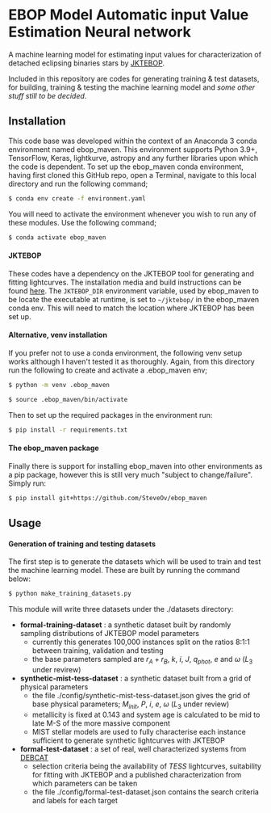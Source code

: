 # EBOP Model Automatic input Value Estimation Neural network
A machine learning model for estimating input values for characterization of detached eclipsing binaries stars by [JKTEBOP](https://www.astro.keele.ac.uk/jkt/codes/jktebop.html).

Included in this repository are codes for generating training & test datasets, for building, training & testing the machine learning model and _some other stuff still to be decided_.

## Installation
This code base was developed within the context of an Anaconda 3 conda environment named ebop_maven. This environment supports Python 3.9+, TensorFlow, Keras, lightkurve, astropy and any further libraries upon which the code is dependent. To set up the ebop_maven conda environment, having first cloned this GitHub repo, open a Terminal, navigate to this local directory and run the following command;
```sh
$ conda env create -f environment.yaml
```
You will need to activate the environment whenever you wish to run any of these modules. Use the following command;
```sh
$ conda activate ebop_maven
```
#### JKTEBOP
These codes have a dependency on the JKTEBOP tool for generating and fitting lightcurves. The installation media and build instructions can be found [here](https://www.astro.keele.ac.uk/jkt/codes/jktebop.html). The `JKTEBOP_DIR` environment variable, used by ebop_maven to be locate the executable at runtime, is set to `~/jktebop/` in the ebop_maven conda env. This will need to match the location where JKTEBOP has been set up.

#### Alternative, venv installation
If you prefer not to use a conda environment, the following venv setup works although I haven't tested it as thoroughly. Again, from this directory run the following to create and activate a .ebop_maven env;
```sh
$ python -m venv .ebop_maven

$ source .ebop_maven/bin/activate
```
Then to set up the required packages in the environment run:
```sh
$ pip install -r requirements.txt
```
#### The ebop_maven package
Finally there is support for installing ebop_maven into other environments as a pip package, however this is still very much "subject to change/failure".  Simply run:
```sh
$ pip install git+https://github.com/SteveOv/ebop_maven
```
## Usage

#### Generation of training and testing datasets
The first step is to generate the datasets which will be used to train and test the machine learning model. These are built by running the command below:
```sh
$ python make_training_datasets.py
```
This module will write three datasets under the ./datasets directory:
- **formal-training-dataset** : a synthetic dataset built by randomly sampling distributions of JKTEBOP model parameters
    - currently this generates 100,000 instances split on the ratios 8:1:1 between training, validation and testing
    - the base parameters sampled are $r_A+r_B$, $k$, $i$, $J$, $q_{phot}$, $e$ and $\omega$ ($L_3$ under revirew)
- **synthetic-mist-tess-dataset** : a synthetic dataset built from a grid of physical parameters
    - the file ./config/synthetic-mist-tess-dataset.json gives the grid of base physical parameters; $M_{init}$, $P$, $i$, $e$, $\omega$ ($L_3$ under review)
    - metallicity is fixed at 0.143 and system age is calculated to be mid to late M-S of the more massive component
    - MIST stellar models are used to fully characterise each instance sufficient to generate synthetic lightcurves with JKTEBOP
- **formal-test-dataset** : a set of real, well characterized systems from [DEBCAT](https://www.astro.keele.ac.uk/jkt/debcat/)
    - selection criteria being the availability of _TESS_ lightcurves, suitability for fitting with JKTEBOP and a published characterization from which parameters can be taken
    - the file ./config/formal-test-dataset.json contains the search criteria and labels for each target
